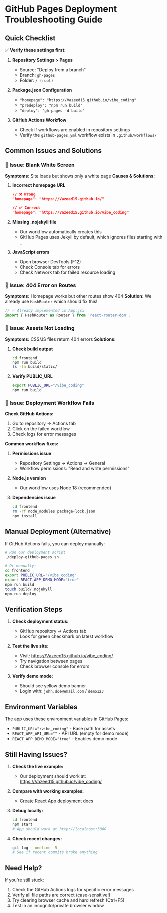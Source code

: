 # GitHub Pages Deployment Troubleshooting Guide

## Quick Checklist

✅ **Verify these settings first:**

1. **Repository Settings > Pages**
   - Source: "Deploy from a branch"
   - Branch: `gh-pages`
   - Folder: `/ (root)`

2. **Package.json Configuration**
   - `"homepage": "https://Vazeed15.github.io/vibe_coding"`
   - `"predeploy": "npm run build"`
   - `"deploy": "gh-pages -d build"`

3. **GitHub Actions Workflow**
   - Check if workflows are enabled in repository settings
   - Verify the `github-pages.yml` workflow exists in `.github/workflows/`

## Common Issues and Solutions

### 🔴 Issue: Blank White Screen

**Symptoms:** Site loads but shows only a white page
**Causes & Solutions:**

1. **Incorrect homepage URL**
   ```json
   // ❌ Wrong
   "homepage": "https://Vazeed15.github.io/"
   
   // ✅ Correct
   "homepage": "https://Vazeed15.github.io/vibe_coding"
   ```

2. **Missing .nojekyll file**
   - Our workflow automatically creates this
   - GitHub Pages uses Jekyll by default, which ignores files starting with `_`

3. **JavaScript errors**
   - Open browser DevTools (F12)
   - Check Console tab for errors
   - Check Network tab for failed resource loading

### 🔴 Issue: 404 Error on Routes

**Symptoms:** Homepage works but other routes show 404
**Solution:** We already use `HashRouter` which should fix this!

```jsx
// ✅ Already implemented in App.jsx
import { HashRouter as Router } from 'react-router-dom';
```

### 🔴 Issue: Assets Not Loading

**Symptoms:** CSS/JS files return 404 errors
**Solutions:**

1. **Check build output**
   ```bash
   cd frontend
   npm run build
   ls -la build/static/
   ```

2. **Verify PUBLIC_URL**
   ```bash
   export PUBLIC_URL="/vibe_coding"
   npm run build
   ```

### 🔴 Issue: Deployment Workflow Fails

**Check GitHub Actions:**

1. Go to repository → Actions tab
2. Click on the failed workflow
3. Check logs for error messages

**Common workflow fixes:**

1. **Permissions issue**
   - Repository Settings → Actions → General
   - Workflow permissions: "Read and write permissions"

2. **Node.js version**
   - Our workflow uses Node 18 (recommended)

3. **Dependencies issue**
   ```bash
   cd frontend
   rm -rf node_modules package-lock.json
   npm install
   ```

## Manual Deployment (Alternative)

If GitHub Actions fails, you can deploy manually:

```bash
# Run our deployment script
./deploy-github-pages.sh

# Or manually:
cd frontend
export PUBLIC_URL="/vibe_coding"
export REACT_APP_DEMO_MODE="true"
npm run build
touch build/.nojekyll
npm run deploy
```

## Verification Steps

1. **Check deployment status:**
   - GitHub repository → Actions tab
   - Look for green checkmark on latest workflow

2. **Test the live site:**
   - Visit: https://Vazeed15.github.io/vibe_coding/
   - Try navigation between pages
   - Check browser console for errors

3. **Verify demo mode:**
   - Should see yellow demo banner
   - Login with: `john.doe@email.com` / `demo123`

## Environment Variables

The app uses these environment variables in GitHub Pages:

- `PUBLIC_URL="/vibe_coding"` - Base path for assets
- `REACT_APP_API_URL=""` - API URL (empty for demo mode)
- `REACT_APP_DEMO_MODE="true"` - Enables demo mode

## Still Having Issues?

1. **Check the live example:**
   - Our deployment should work at: https://Vazeed15.github.io/vibe_coding/

2. **Compare with working examples:**
   - [Create React App deployment docs](https://create-react-app.dev/docs/deployment/#github-pages)

3. **Debug locally:**
   ```bash
   cd frontend
   npm start
   # App should work at http://localhost:3000
   ```

4. **Check recent changes:**
   ```bash
   git log --oneline -5
   # See if recent commits broke anything
   ```

## Need Help?

If you're still stuck:
1. Check the GitHub Actions logs for specific error messages
2. Verify all file paths are correct (case-sensitive!)
3. Try clearing browser cache and hard refresh (Ctrl+F5)
4. Test in an incognito/private browser window